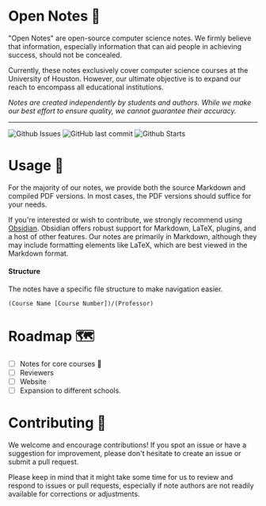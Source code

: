 # Open Notes 📔

"Open Notes" are open-source computer science notes. We firmly believe that information, especially information that can aid people in achieving success, should not be concealed.

Currently, these notes exclusively cover computer science courses at the University of Houston. However, our ultimate objective is to expand our reach to encompass all educational institutions.

_Notes are created independently by students and authors. While we make our best effort to ensure quality, we cannot guarantee their accuracy._

<hr/>

![Github Issues](https://img.shields.io/github/issues/junnyyy/open-notes?style=flat-square)
![GitHub last commit](https://img.shields.io/github/last-commit/junnyyy/open-notes?style=flat-square)
![Github Starts](https://img.shields.io/github/stars/junnyyy/open-notes?style=flat-square)

# Usage 🔨

For the majority of our notes, we provide both the source Markdown and compiled PDF versions. In most cases, the PDF versions should suffice for your needs.

If you're interested or wish to contribute, we strongly recommend using [Obsidian](https://obsidian.md/). Obsidian offers robust support for Markdown, LaTeX, plugins, and a host of other features. Our notes are primarily in Markdown, although they may include formatting elements like LaTeX, which are best viewed in the Markdown format.

#### Structure

The notes have a specific file structure to make navigation easier.

```
(Course Name [Course Number])/(Professor)
```

# Roadmap 🗺️

- [ ] Notes for core courses 📍
- [ ] Reviewers
- [ ] Website
- [ ] Expansion to different schools.

# Contributing 🧩

We welcome and encourage contributions! If you spot an issue or have a suggestion for improvement, please don't hesitate to create an issue or submit a pull request.

Please keep in mind that it might take some time for us to review and respond to issues or pull requests, especially if note authors are not readily available for corrections or adjustments.
